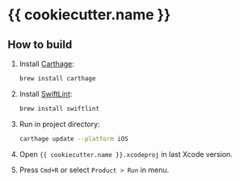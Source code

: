 # {{ cookiecutter.name }}

## How to build
1. Install [Carthage](https://github.com/Carthage/Carthage):

	```bash
	brew install carthage
	```
2. Install [SwiftLint](https://github.com/realm/SwiftLint):

	```bash
	brew install swiftlint
	```
3. Run in project directory:

	```bash
	carthage update --platform iOS
	```
4. Open `{{ cookiecutter.name }}.xcodeproj` in last Xcode version.
5. Press `Cmd+R` or select `Product > Run` in menu.

